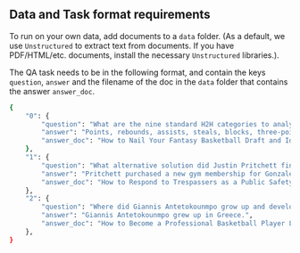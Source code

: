 ## Data and Task format requirements

To run on your own data, add documents to a `data` folder. (As a default, we use `Unstructured` to extract text from documents. If you have PDF/HTML/etc. documents, install the necessary `Unstructured` libraries.).

The QA task needs to be in the following format, and contain the keys `question`, `answer` and the filename of the doc in the `data` folder that contains the answer `answer_doc`.

```zsh
{
    "0": {
        "question": "What are the nine standard H2H categories to analyze in Fantasy Basketball?",
        "answer": "Points, rebounds, assists, steals, blocks, three-pointers made, field goal percentage, free throw percentage, and turnovers.",
        "answer_doc": "How to Nail Your Fantasy Basketball Draft and Identify Top Center Position Sleepers.txt"
    },
    "1": {
        "question": "What alternative solution did Justin Pritchett find for Vincent Gonzales in the trespassing incident?",
        "answer": "Pritchett purchased a new gym membership for Gonzales.",
        "answer_doc": "How to Respond to Trespassers as a Public Safety Official While Upholding Community Engagement.txt"
    },
    "2": {
        "question": "Where did Giannis Antetokounmpo grow up and develop his passion for basketball?",
        "answer": "Giannis Antetokounmpo grew up in Greece.",
        "answer_doc": "How to Become a Professional Basketball Player Like Giannis Antetokounmpo.txt"
    },
}
```